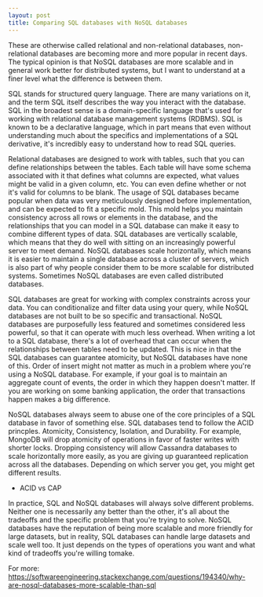 ```yaml
---
layout: post
title: Comparing SQL databases with NoSQL databases
---
```


These are otherwise called relational and non-relational databases, non-relational databases are becoming more and more popular in recent days. The typical opinion is that NoSQL databases are more scalable and in general work better for distributed systems, but I want to understand at a finer level what the difference is between them.

SQL stands for structured query language. There are many variations on it, and the term SQL itself describes the way you interact with the database. SQL in the broadest sense is a domain-specific language that's used for working with relational database management systems (RDBMS). SQL is known to be a declarative language, which in part means that even without understanding much about the specifics and implementations of a SQL derivative, it's incredibly easy to understand how to read SQL queries.

Relational databases are designed to work with tables, such that you can define relationships between the tables. Each table will have some schema associated with it that defines what columns are expected, what values might be valid in a given column, etc. You can even define whether or not it's valid for columns to be blank. The usage of SQL databases became popular when data was very meticulously designed before implementation, and can be expected to fit a specific mold. This mold helps you maintain consistency across all rows or elements in the database, and the relationships that you can model in a SQL database can make it easy to combine different types of data. SQL databases are vertically scalable, which means that they do well with sitting on an increasingly powerful server to meet demand. NoSQL databases scale horizontally, which means it is easier to maintain a single database across a cluster of servers, which is also part of why people consider them to be more scalable for distributed systems. Sometimes NoSQL databases are even called distributed databases.

SQL databases are great for working with complex constraints across your data. You can conditionalize and filter data using your query, while NoSQL databases are not built to be so specific and transactional. NoSQL databases are purposefully less featured and sometimes considered less powerful, so that it can operate with much less overhead. When writing a lot to a SQL database, there's a lot of overhead that can occur when the relationships between tables need to be updated. This is nice in that the SQL databases can guarantee atomicity, but NoSQL databases have none of this. Order of insert might not matter as much in a problem where you're using a NoSQL database. For example, if your goal is to maintain an aggregate count of events, the order in which they happen doesn't matter. If you are working on some banking application, the order that transactions happen makes a big difference.

NoSQL databases always seem to abuse one of the core principles of a SQL database in favor of something else. SQL databases tend to follow the ACID princples. Atomicity, Consistency, Isolation, and Durability. For example, MongoDB will drop atomicity of operations in favor of faster writes with shorter locks. Dropping consistency will allow Cassandra databases to scale horizontally more easily, as you are giving up guaranteed replication across all the databases. Depending on which server you get, you might get different results.

- ACID vs CAP

In practice, SQL and NoSQL databases will always solve different problems. Neither one is necessarily any better than the other, it's all about the tradeoffs and the specific problem that you're trying to solve. NoSQL databases have the reputation of being more scalable and more friendly for large datasets, but in reality, SQL databases can handle large datasets and scale well too. It just depends on the types of operations you want and what kind of tradeoffs you're willing tomake.

For more:
https://softwareengineering.stackexchange.com/questions/194340/why-are-nosql-databases-more-scalable-than-sql
